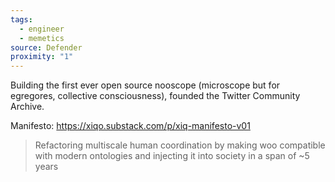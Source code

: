 ```yaml
---
tags:
  - engineer
  - memetics
source: Defender
proximity: "1"
---
```

Building the first ever open source nooscope (microscope but for egregores, collective consciousness), founded the Twitter Community Archive.

Manifesto: https://xiqo.substack.com/p/xiq-manifesto-v01

> Refactoring multiscale human coordination by making woo compatible with modern ontologies and injecting it into society in a span of ~5 years

